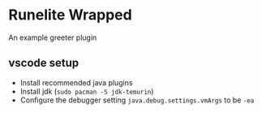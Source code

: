 # Runelite Wrapped
An example greeter plugin

## vscode setup

* Install recommended java plugins
* Install jdk (`sudo pacman -S jdk-temurin`)
* Configure the debugger setting `java.debug.settings.vmArgs` to be `-ea`
